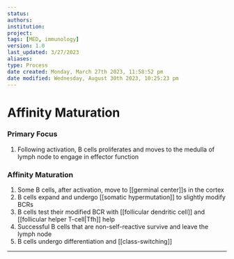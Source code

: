 ```yaml
---
status: 
authors: 
institution: 
project: 
tags: [MED, immunology]
version: 1.0
last_updated: 3/27/2023
aliases: 
type: Process
date created: Monday, March 27th 2023, 11:58:52 pm
date modified: Wednesday, August 30th 2023, 10:25:23 pm
---
```


# Affinity Maturation

### Primary Focus
1. Following activation, B cells proliferates and moves to the medulla of lymph node to engage in effector function
### Affinity Maturation
1. Some B cells, after activation, move to [[germinal center]]s in the cortex
2. B cells expand and undergo [[somatic hypermutation]] to slightly modify BCRs
3. B cells test their modified BCR with [[follicular dendritic cell]] and [[follicular helper T-cell|Tfh]] help
4. Successful B cells that are non-self-reactive survive and leave the lymph node
5. B cells undergo differentiation and [[class-switching]]

---